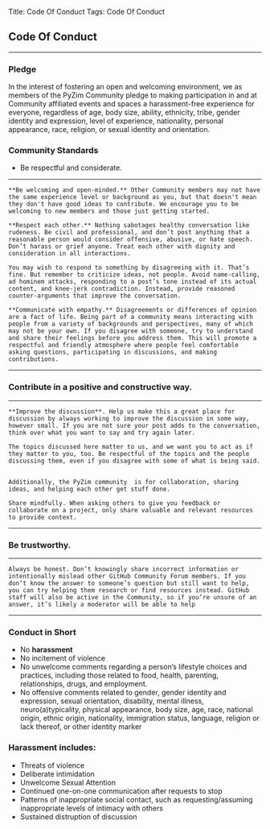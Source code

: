 Title:  Code Of Conduct
Tags: Code Of Conduct

## Code Of Conduct

* * *

### Pledge

In the interest of fostering an open and welcoming environment, we as members of the PyZim Community pledge to making participation in and at Community affiliated events and spaces a harassment-free experience for everyone, regardless of age, body size, ability, ethnicity, tribe, gender identity and expression, level of experience, nationality, personal appearance, race, religion, or sexual identity and orientation.

### Community Standards



* Be respectful and considerate.
* * *
    **Be welcoming and open-minded.** Other Community members may not have the same experience level or background as you, but that doesn't mean they don't have good ideas to contribute. We encourage you to be welcoming to new members and those just getting started.

    **Respect each other.** Nothing sabotages healthy conversation like rudeness. Be civil and professional, and don’t post anything that a reasonable person would consider offensive, abusive, or hate speech. Don’t harass or grief anyone. Treat each other with dignity and consideration in all interactions.

    You may wish to respond to something by disagreeing with it. That’s fine. But remember to criticize ideas, not people. Avoid name-calling, ad hominem attacks, responding to a post’s tone instead of its actual content, and knee-jerk contradiction. Instead, provide reasoned counter-arguments that improve the conversation.

    **Communicate with empathy.** Disagreements or differences of opinion are a fact of life. Being part of a community means interacting with people from a variety of backgrounds and perspectives, many of which may not be your own. If you disagree with someone, try to understand and share their feelings before you address them. This will promote a respectful and friendly atmosphere where people feel comfortable asking questions, participating in discussions, and making contributions.
* * *

### Contribute in a positive and constructive way.

* * *
    **Improve the discussion**. Help us make this a great place for discussion by always working to improve the discussion in some way, however small. If you are not sure your post adds to the conversation, think over what you want to say and try again later.

    The topics discussed here matter to us, and we want you to act as if they matter to you, too. Be respectful of the topics and the people discussing them, even if you disagree with some of what is being said.


    Additionally, the PyZim community  is for collaboration, sharing ideas, and helping each other get stuff done.

    Share mindfully. When asking others to give you feedback or collaborate on a project, only share valuable and relevant resources to provide context.
* * *

### Be trustworthy.

* * *
    Always be honest. Don’t knowingly share incorrect information or intentionally mislead other GitHub Community Forum members. If you don’t know the answer to someone’s question but still want to help, you can try helping them research or find resources instead. GitHub staff will also be active in the Community, so if you’re unsure of an answer, it’s likely a moderator will be able to help
* * *

### Conduct in Short

* No **harassment**
* No incitement of violence
* No unwelcome comments regarding a person’s lifestyle choices and practices, including those related to food, health, parenting, relationships, drugs, and employment.
* No offensive comments related to gender, gender identity and expression, sexual orientation, disability, mental illness, neuro(a)typicality, physical appearance, body size, age, race, national origin, ethnic origin, nationality, immigration status, language, religion or lack thereof, or other identity marker

### Harassment includes:

* Threats of violence
* Deliberate intimidation
* Unwelcome Sexual Attention
* Continued one-on-one communication after requests to stop
* Patterns of inappropriate social contact, such as requesting/assuming inappropriate levels of intimacy with others
* Sustained distruption of discussion
